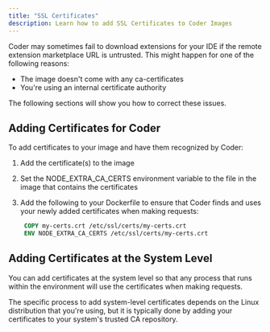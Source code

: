 ```yaml
---
title: "SSL Certificates"
description: Learn how to add SSL Certificates to Coder Images
---
```


Coder may sometimes fail to download extensions for your IDE if the remote
extension marketplace URL is untrusted. This might happen for one of the
following reasons:

- The image doesn't come with any ca-certificates
- You're using an internal certificate authority

The following sections will show you how to correct these issues.

## Adding Certificates for Coder

To add certificates to your image and have them recognized by Coder:

1. Add the certificate(s) to the image
2. Set the NODE_EXTRA_CA_CERTS environment variable to the file in the image
   that contains the certificates
3. Add the following to your Dockerfile to ensure that Coder finds and uses your
   newly added certificates when making requests:

   ```Dockerfile
    COPY my-certs.crt /etc/ssl/certs/my-certs.crt
    ENV NODE_EXTRA_CA_CERTS /etc/ssl/certs/my-certs.crt
   ```

## Adding Certificates at the System Level

You can add certificates at the system level so that any process that runs
within the environment will use the certificates when making requests.

The specific process to add system-level certificates depends on the Linux
distribution that you're using, but it is typically done by adding your
certificates to your system's trusted CA repository.
